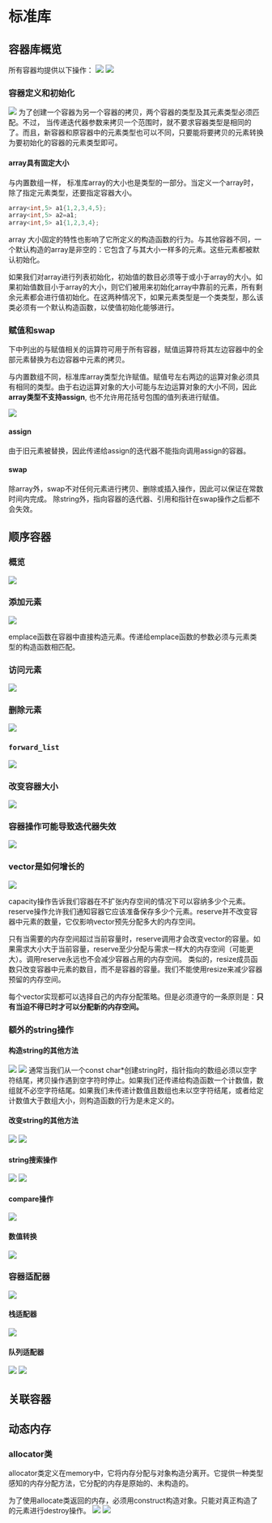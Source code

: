 # 标准库
## 容器库概览
所有容器均提供以下操作：
![](image/2023-03-26-11-51-21.png)
![](image/2023-03-26-11-51-42.png)
### 容器定义和初始化
![](image/2023-03-26-11-53-04.png)
为了创建一个容器为另一个容器的拷贝，两个容器的类型及其元素类型必须匹配。不过， 当传递迭代器参数来拷贝一个范围时，就不要求容器类型是相同的了。而且，新容器和原容器中的元素类型也可以不同，只要能将要拷贝的元素转换为要初始化的容器的元素类型即可。
#### array具有固定大小
与内置数组一样， 标准库array的大小也是类型的一部分。当定义一个array时，除了指定元素类型，还要指定容器大小。
```cpp
array<int,5> a1{1,2,3,4,5};
array<int,5> a2=a1;
array<int,5> a1{1,2,3,4};
 ```
array 大小固定的特性也影响了它所定义的构造函数的行为。与其他容器不同，一个默认构造的array是非空的：它包含了与其大小一样多的元素。这些元素都被默认初始化。

如果我们对array进行列表初始化，初始值的数目必须等于或小于array的大小。如果初始值数目小于array的大小，则它们被用来初始化array中靠前的元素，所有剩余元素都会进行值初始化。在这两种情况下，如果元素类型是一个类类型，那么该类必须有一个默认构造函数，以使值初始化能够进行。

### 赋值和swap
下中列出的与赋值相关的运算符可用于所有容器，赋值运算符将其左边容器中的全部元素替换为右边容器中元素的拷贝。

与内置数组不同，标准库array类型允许赋值。赋值号左右两边的运算对象必须具有相同的类型。由于右边运算对象的大小可能与左边运算对象的大小不同，因此**array类型不支持assign**, 也不允许用花括号包围的值列表进行赋值。

![](image/2023-03-26-12-22-41.png)

#### assign
由于旧元素被替换，因此传递给assign的迭代器不能指向调用assign的容器。
#### swap 
除array外，swap不对任何元素进行拷贝、删除或插入操作，因此可以保证在常数时间内完成。
除string外，指向容器的迭代器、引用和指针在swap操作之后都不会失效。

## 顺序容器

### 概览
![](image/2023-03-26-13-37-18.png)
### 添加元素
![](image/2023-03-26-13-03-29.png)

emplace函数在容器中直接构造元素。传递给emplace函数的参数必须与元素类型的构造函数相匹配。
### 访问元素
![](image/2023-03-26-15-02-52.png)
### 删除元素
![](image/2023-03-26-15-14-33.png)
### `forward_list`
![](image/2023-03-26-16-54-17.png)
### 改变容器大小
![](image/2023-03-26-17-53-03.png)
### 容器操作可能导致迭代器失效
![](image/2023-03-26-17-51-39.png)

### vector是如何增长的
![](image/2023-03-26-18-14-14.png)

capacity操作告诉我们容器在不扩张内存空间的情况下可以容纳多少个元素。
reserve操作允许我们通知容器它应该准备保存多少个元素。reserve并不改变容器中元素的数量，它仅影响vector预先分配多大的内存空间。

只有当需要的内存空间超过当前容量时，reserve调用才会改变vector的容量。如果需求大小大于当前容量，reserve至少分配与需求一样大的内存空间（可能更大）。调用reserve永远也不会减少容器占用的内存空间。
类似的，resize成员函数只改变容器中元素的数目，而不是容器的容量。我们不能使用resize来减少容器预留的内存空间。

每个vector实现都可以选择自己的内存分配策略。但是必须遵守的一条原则是：**只有当迫不得已时才可以分配新的内存空间。**

### 额外的string操作
#### 构造string的其他方法
![](image/2023-03-26-19-07-25.png)
![](image/2023-03-26-20-38-07.png)
通常当我们从一个const char*创建string时，指针指向的数组必须以空字符结尾，拷贝操作遇到空字符时停止。如果我们还传递给构造函数一个计数值，数组就不必空字符结尾。如果我们未传递计数值且数组也未以空字符结尾，或者给定计数值大于数组大小，则构造函数的行为是未定义的。
#### 改变string的其他方法
![](image/2023-03-26-20-44-09.png)
![](image/2023-03-26-20-44-25.png)

#### string搜索操作
![](image/2023-03-26-21-35-06.png)
![](image/2023-03-26-21-35-25.png)
#### compare操作
![](image/2023-03-26-21-36-06.png)
#### 数值转换
![](image/2023-03-26-21-53-04.png)

### 容器适配器
![](image/2023-03-26-22-26-50.png)
#### 栈适配器
![](image/2023-03-26-22-25-34.png)
#### 队列适配器
![](image/2023-03-26-22-25-57.png)
![](image/2023-03-26-22-26-17.png)
## 关联容器


## 动态内存

### allocator类
allocator类定义在memory中，它将内存分配与对象构造分离开。它提供一种类型感知的内存分配方法，它分配的内存是原始的、未构造的。

为了使用allocate类返回的内存，必须用construct构造对象。只能对真正构造了的元素进行destroy操作。
![](image/IMG_1009.PNG)
![](image/IMG_1010.PNG)